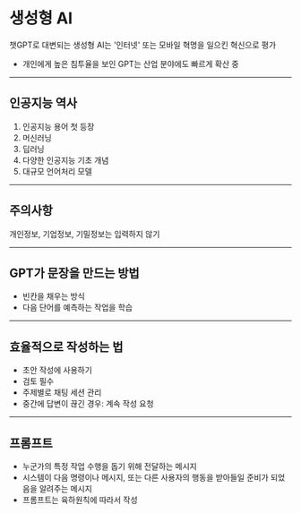 
# 생성형 AI

챗GPT로 대변되는 생성형 AI는 '인터넷' 또는 모바일 혁명을 일으킨 혁신으로 평가  
* 개인에게 높은 침투율을 보인 GPT는 산업 분야에도 빠르게 확산 중  

---

## 인공지능 역사

1. 인공지능 용어 첫 등장  
2. 머신러닝  
3. 딥러닝  
4. 다양한 인공지능 기초 개념  
5. 대규모 언어처리 모델  

---

## 주의사항

개인정보, 기업정보, 기밀정보는 입력하지 않기  

---

## GPT가 문장을 만드는 방법

- 빈칸을 채우는 방식  
- 다음 단어를 예측하는 작업을 학습  

---

## 효율적으로 작성하는 법

- 초안 작성에 사용하기  
- 검토 필수  
- 주제별로 채팅 세션 관리  
- 중간에 답변이 끊긴 경우: 계속 작성 요청  

---

## 프롬프트

- 누군가의 특정 작업 수행을 돕기 위해 전달하는 메시지  
- 시스템이 다음 명령이나 메시지, 또는 다른 사용자의 행동을 받아들일 준비가 되었음을 알려주는 메시지  
- 프롬프트는 육하원칙에 따라서 작성  
